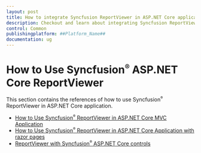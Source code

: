 ```yaml
---
layout: post
title: How to integrate Syncfusion ReportViewer in ASP.NET Core application
description: Checkout and learn about integrating Syncfusion ReportViewer in ##Platform_Name## MVC application.
control: Common
publishingplatform: ##Platform_Name##
documentation: ug
---
```


# How to Use Syncfusion<sup style="font-size:70%">&reg;</sup> ASP.NET Core ReportViewer

This section contains the references of how to use Syncfusion<sup style="font-size:70%">&reg;</sup> ReportViewer in ASP.NET Core application.

* [How to Use Syncfusion<sup style="font-size:70%">&reg;</sup> ReportViewer in ASP.NET Core MVC Application](https://help.boldreports.com/embedded-reporting/aspnet-core-reporting/report-viewer/display-ssrs-rdl-report-in-asp-net-core-application/)
* [How to Use Syncfusion<sup style="font-size:70%">&reg;</sup> ReportViewer in ASP.NET Core Application with razor pages](https://help.boldreports.com/embedded-reporting/aspnet-core-reporting/report-viewer/display-rdl-report-in-asp-net-core-razor-pages/)
* [ReportViewer with Syncfusion<sup style="font-size:70%">&reg;</sup> ASP.NET Core controls](https://www.boldreports.com/blog/how-to-use-report-viewer-control-with-ej2-controls)
